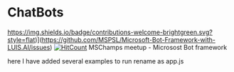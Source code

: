 # ChatBots
https://img.shields.io/badge/contributions-welcome-brightgreen.svg?style=flat)](https://github.com/MSPSL/Microsoft-Bot-Framework-with-LUIS.AI/issues)
[![HitCount](http://hits.dwyl.io/MSPSL/Microsoft-Bot-Framework-with-LUISAI.svg)](http://hits.dwyl.io/MSPSL/Microsoft-Bot-Framework-with-LUISAI)
MSChamps meetup - Microsost Bot framework

here I have added several examples
to run rename as app.js
